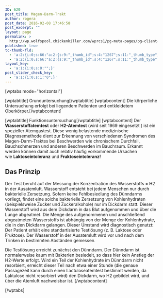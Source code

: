 ```yaml
---
ID: 620
post_title: Magen-Darm-Trakt
author: rogera
post_date: 2016-02-08 17:46:58
post_excerpt: ""
layout: page
permalink: >
  http://wp.wolfspool.chickenkiller.com/wprcs1/pg-meta-pages/pg-client-pages-rmz/kassenleistungen/spezielle-untersuchungen/magen-darm-trakt/
published: true
tc-thumb-fld:
  - 'a:2:{i:0;s:66:"a:2:{s:9:"_thumb_id";s:4:"1267";s:11:"_thumb_type";s:7:"default";}";i:1;s:66:"a:2:{s:9:"_thumb_id";s:4:"1267";s:11:"_thumb_type";s:7:"default";}";}'
  - 'a:2:{i:0;s:66:"a:2:{s:9:"_thumb_id";s:4:"1267";s:11:"_thumb_type";s:7:"default";}";i:1;s:66:"a:2:{s:9:"_thumb_id";s:4:"1267";s:11:"_thumb_type";s:7:"default";}";}'
layout_key:
  - 'a:1:{i:0;s:0:"";}'
post_slider_check_key:
  - 'a:1:{i:0;s:1:"0";}'
---
```

[wptabs mode="horizontal"]

[wptabtitle] Grunduntersuchung[/wptabtitle]
[wptabcontent]
Die körperliche Untersuchung erfolgt bei liegendem Patienten und entkleidetem Oberkörper.[/wptabcontent]

[wptabtitle] Funktionsuntersuchung[/wptabtitle]
[wptabcontent]
Der <b>Wasserstoffatemtest</b> oder <b>H2-Atemtest</b> (wird seit 1969 eingesetzt ) ist ein spezieller Atemgastest. Diese wenig belastende medizinische Diagnosemethode dient zur Erkennung von verschiedenen Syndromen des Magen-Darm-Traktes bei Beschwerden wie chronischem Durchfall, Bauchschmerzen und anderen Beschwerden im Bauchraum. Erkannt werden können damit auch relativ häufig vorkommende Ursachen wie <strong>Laktoseintoleranz</strong> und <strong>Fruktoseintoleranz!</strong>
<h2>Das Prinzip</h2>
Der Test beruht auf der Messung der Konzentration des Wasserstoffs = H2 in der Ausatemluft. Wasserstoff entsteht bei jedem Menschen nur durch bakterielle Zersetzung. Sofern keine Fehlbesiedlung des Dünndarms vorliegt, findet eine solche bakterielle Zersetzung von Kohlenhydraten (beispielsweise Zucker und Zuckeralkohole) nur im Dickdarm statt. Dieser Wasserstoff wird aus dem Dickdarm in das Blut aufgenommen und über die Lunge abgeatmet. Die Menge des aufgenommenen und anschließend abgeatmeten Wasserstoffs ist abhängig von der Menge der Kohlenhydrate, die in den Dickdarm gelangen. Dieser Umstand wird diagnostisch genutzt: Der Patient erhält eine standartisierte Testlösung (z. B. Laktose oder Fruktose). Der Wasserstoff in der Ausatemluft wird vor und nach dem Trinken in bestimmten Abständen gemessen.

Die Testlösung erreicht zunächst den Dünndarm. Der Dünndarm ist normalerweise kaum mit Bakterien besiedelt, so dass hier kein Anstieg der H2-Werte erfolgt. Wird ein Teil der Kohlenhydrate im Dünndarm nicht resorbiert, erreicht dieser Teil nach etwa einer Stunde (die genaue Passagezeit kann durch einen Lactuloseatemtest bestimmt werden, da Laktulose nicht resorbiert wird) den Dickdarm, wo H2 gebildet wird, und über die Atemluft nachweisbar ist.
[/wptabcontent]

[/wptabs]